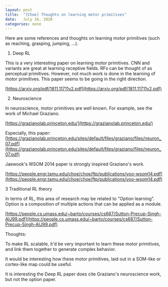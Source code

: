 ```yaml
---
layout: post
title:  "[Choe] Thoughts on learning motor primitives"
date:   July 16, 2020
categories: none
---
```




Here are some references and thoughts on learning motor primitives (such as reaching, grasping, jumping, ...).



1. Deep RL

This is a very interesting paper on learning motor primitives. CNN and variants are great at learning receptive fields. RFs can be thought of as perceptual primitives. However, not much work is done in the learning of motor primitives. This paper seems to be going in the right direction.

[https://arxiv.org/pdf/1811.11711v2.pdf](https://arxiv.org/pdf/1811.11711v2.pdf)

2. Neuroscience



In neuroscience, motor primitives are well known. For example, see the work of Michael Graziano.

[https://grazianolab.princeton.edu/](https://grazianolab.princeton.edu/)


Especially, this paper:
[https://grazianolab.princeton.edu/sites/default/files/graziano/files/neuron_07.pdf](https://grazianolab.princeton.edu/sites/default/files/graziano/files/neuron_07.pdf)







Jaewook's WSOM 2014 paper is strongly inspired Graziano's work.

[https://people.engr.tamu.edu/choe/choe/ftp/publications/yoo-wsom14.pdf](https://people.engr.tamu.edu/choe/choe/ftp/publications/yoo-wsom14.pdf)





3 Traditional RL theory

In terms of RL, this area of research may be related to "Option learning". Option is a composition of multiple actions that can be applied as a module.

[https://people.cs.umass.edu/~barto/courses/cs687/Sutton-Precup-Singh-AIJ99.pdf](https://people.cs.umass.edu/~barto/courses/cs687/Sutton-Precup-Singh-AIJ99.pdf)


Thoughts:

To make RL scalable, it'd be very important to learn these motor primitives, and link them together to generate complex behavior.

It would be interesting how these motor primitives, laid out in a SOM-like or cortex-like map could be useful.

It is interesting the Deep RL paper does cite Graziano's neuroscience work, but not the option paper.



 

